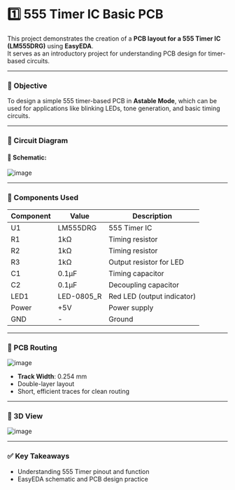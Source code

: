 

# 1️⃣ 555 Timer IC Basic PCB

This project demonstrates the creation of a **PCB layout for a 555 Timer IC (LM555DRG)** using **EasyEDA**.  
It serves as an introductory project for understanding PCB design for timer-based circuits.

---

### 📘 Objective

To design a simple 555 timer-based PCB in **Astable Mode**, which can be used for applications like blinking LEDs, tone generation, and basic timing circuits.

---

### 🧩 Circuit Diagram

#### 🔌 Schematic:
![image](https://github.com/user-attachments/assets/cddb9c5e-df7d-4ed8-859f-50bc264e56c8)


---

### 🧾 Components Used

| Component | Value      | Description                           |
|----------|------------|---------------------------------------|
| U1       | LM555DRG   | 555 Timer IC                          |
| R1       | 1kΩ        | Timing resistor                       |
| R2       | 1kΩ        | Timing resistor                       |
| R3       | 1kΩ        | Output resistor for LED               |
| C1       | 0.1µF      | Timing capacitor                      |
| C2       | 0.1µF      | Decoupling capacitor                  |
| LED1     | LED-0805_R | Red LED (output indicator)            |
| Power    | +5V        | Power supply                          |
| GND      | -          | Ground                                |

---

### 🧭 PCB Routing
![image](https://github.com/user-attachments/assets/af3ed9dc-2405-46e4-96b5-029972d8e5d3)



- **Track Width**: 0.254 mm  
- Double-layer layout  
- Short, efficient traces for clean routing

---

### 🧱 3D View
![image](https://github.com/user-attachments/assets/e3620449-6a2a-4e06-84b1-44bd0b8d6a2d)


---

### ✅ Key Takeaways

- Understanding 555 Timer pinout and function  
- EasyEDA schematic and PCB design practice  


